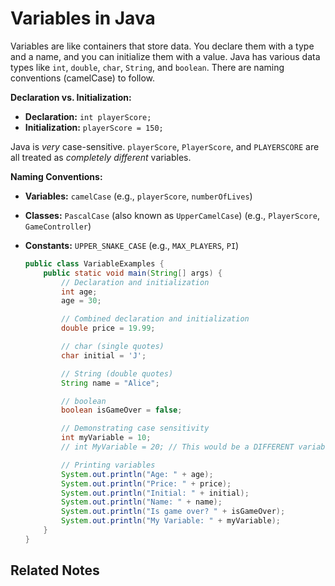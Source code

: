 # Variables in Java

Variables are like containers that store data.  You declare them with a type and a name, and you can initialize them with a value.  Java has various data types like `int`, `double`, `char`, `String`, and `boolean`.  There are naming conventions (camelCase) to follow.
   
**Declaration vs. Initialization:** 
*   **Declaration:**  `int playerScore;`  
*   **Initialization:**  `playerScore = 150;`  

Java is *very* case-sensitive.  `playerScore`, `PlayerScore`, and `PLAYERSCORE` are all treated as *completely different* variables.

**Naming Conventions:**
*   **Variables:** `camelCase` (e.g., `playerScore`, `numberOfLives`)
*   **Classes:** `PascalCase` (also known as `UpperCamelCase`) (e.g., `PlayerScore`, `GameController`)
*   **Constants:** `UPPER_SNAKE_CASE` (e.g., `MAX_PLAYERS`, `PI`) 


    ```java
    public class VariableExamples {
        public static void main(String[] args) {
            // Declaration and initialization
            int age;
            age = 30;

            // Combined declaration and initialization
            double price = 19.99;

            // char (single quotes)
            char initial = 'J';

            // String (double quotes)
            String name = "Alice";

            // boolean
            boolean isGameOver = false;

            // Demonstrating case sensitivity
            int myVariable = 10;
            // int MyVariable = 20; // This would be a DIFFERENT variable

            // Printing variables
            System.out.println("Age: " + age);
            System.out.println("Price: " + price);
            System.out.println("Initial: " + initial);
            System.out.println("Name: " + name);
            System.out.println("Is game over? " + isGameOver);
            System.out.println("My Variable: " + myVariable);
        }
    }
    ```

## Related Notes